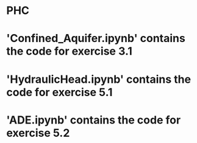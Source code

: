# PHC
# 'Confined_Aquifer.ipynb' contains the code for exercise 3.1
# 'HydraulicHead.ipynb' contains the code for exercise 5.1
# 'ADE.ipynb' contains the code for exercise 5.2
